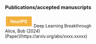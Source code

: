 ### Publications/accepted manuscripts

<div class="publication-entry">
  <img src="/logo/nips.png", style="height: 40px;">
    Deep Learning Breakthrough<br>
    Alice, Bob (2024) <br>
    [Paper](https://arxiv.org/abs/xxxx.xxxxx)
</div>
